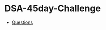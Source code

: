 # DSA-45day-Challenge

* [Questions](https://docs.google.com/spreadsheets/d/1gzXxb7n33myL8IUwQaykOaLDa-UWjEibhfTrxxde7yI/edit?usp=sharing)

